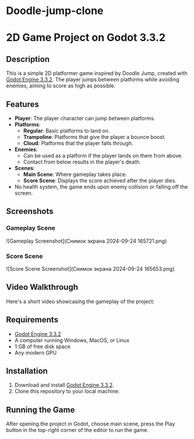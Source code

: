 # Doodle-jump-clone

# 2D Game Project on Godot 3.3.2

## Description
This is a simple 2D platformer game inspired by Doodle Jump, created with [Godot Engine 3.3.2](https://godotengine.org). The player jumps between platforms while avoiding enemies, aiming to score as high as possible.

## Features
- **Player**: The player character can jump between platforms.
- **Platforms**: 
  - **Regular**: Basic platforms to land on.
  - **Trampoline**: Platforms that give the player a bounce boost.
  - **Cloud**: Platforms that the player falls through.
- **Enemies**: 
  - Can be used as a platform if the player lands on them from above.
  - Contact from below results in the player's death.
- **Scenes**: 
  - **Main Scene**: Where gameplay takes place.
  - **Score Scene**: Displays the score achieved after the player dies.
- No health system, the game ends upon enemy collision or falling off the screen.

## Screenshots

### Gameplay Scene
![Gameplay Screenshot](Снимок экрана 2024-09-24 165721.png)

### Score Scene
![Score Scene Screenshot](Снимок экрана 2024-09-24 165653.png)

## Video Walkthrough

Here's a short video showcasing the gameplay of the project:

## Requirements

- [Godot Engine 3.3.2](https://godotengine.org/download)
- A computer running Windows, MacOS, or Linux
- 1 GB of free disk space
- Any modern GPU

## Installation

1. Download and install [Godot Engine 3.3.2](https://godotengine.org/download).
2. Clone this repository to your local machine:

## Running the Game

After opening the project in Godot, choose main scene, press the Play button in the top-right corner of the editor to run the game.  
